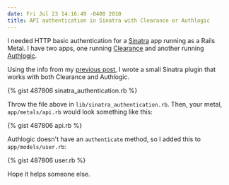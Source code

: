 ```yaml
---
date: Fri Jul 23 14:16:49 -0400 2010
title: API authentication in Sinatra with Clearance or Authlogic
---
```


I needed HTTP basic authentication for a [Sinatra](http://sinatrarb.com)
app running as a Rails Metal. I have two apps, one running
[Clearance](http://github.com/thoughtbot/clearance) and another running
[Authlogic](http://github.com/binarylogic/authlogic).

Using the info from my [previous post](/blog/writing-an-api-with-clearance.html),
I wrote a small Sinatra plugin that works with both Clearance and Authlogic.

{% gist 487806 sinatra_authentication.rb %}

Throw the file above in `lib/sinatra_authentication.rb`. Then, your metal,
`app/metals/api.rb` would look something like this:

{% gist 487806 api.rb %}

Authlogic doesn't have an `authenticate` method, so I added this to
`app/models/user.rb`:

{% gist 487806 user.rb %}

Hope it helps someone else.
